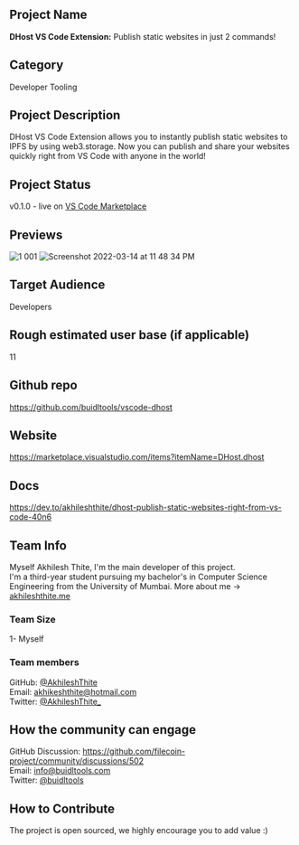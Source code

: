 ## Project Name

**DHost VS Code Extension:** Publish static websites in just 2 commands!

## Category 

Developer Tooling

## Project Description

DHost VS Code Extension allows you to instantly publish static websites to IPFS by using web3.storage. Now you can publish and share your websites quickly right from VS Code with anyone in the world!

## Project Status

v0.1.0 - live on [VS Code Marketplace](https://marketplace.visualstudio.com/items?itemName=DHost.dhost)

## Previews

![1 001](https://user-images.githubusercontent.com/68826419/161441389-350cdca8-da1b-4cef-96e8-42fa098ec51c.png)
![Screenshot 2022-03-14 at 11 48 34 PM](https://user-images.githubusercontent.com/68826419/161441392-0bab806b-d466-43bc-b7de-038d01583ae5.png)

## Target Audience

Developers

## Rough estimated user base (if applicable)

11

## Github repo

https://github.com/buidltools/vscode-dhost

## Website

https://marketplace.visualstudio.com/items?itemName=DHost.dhost

## Docs

https://dev.to/akhileshthite/dhost-publish-static-websites-right-from-vs-code-40n6

## Team Info

Myself Akhilesh Thite, I'm the main developer of this project. <br>
I'm a third-year student pursuing my bachelor's in Computer Science Engineering from the University of Mumbai. 
More about me -> [akhileshthite.me](https://akhileshthite.me/)

### Team Size

1- Myself

### Team members

GitHub: [@AkhileshThite](https://github.com/AkhileshThite) <br>
Email: akhikeshthite@hotmail.com <br>
Twitter: [@AkhileshThite_](https://twitter.com/AkhileshThite_)

## How the community can engage
GitHub Discussion: https://github.com/filecoin-project/community/discussions/502 <br>
Email: info@buidltools.com <br>
Twitter: [@buidltools](https://twitter.com/buidltools)

## How to Contribute
The project is open sourced, we highly encourage you to add value :)
